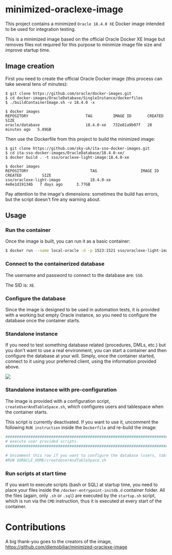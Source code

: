 # minimized-oraclexe-image

This project contains a minimized `Oracle 18.4.0 XE` Docker image intended to be used for integration testing.

This is a minimized image based on the official Oracle Docker XE Image but removes files not required for this purpose to minimize image file size and improve startup time.

## Image creation

First you need to create the official Oracle Docker image (this process can take several tens of minutes):

```
$ git clone https://github.com/oracle/docker-images.git
$ cd docker-images/OracleDatabase/SingleInstance/dockerfiles
$ ./buildContainerImage.sh -v 18.4.0 -x

$ docker images
REPOSITORY                         TAG         IMAGE ID       CREATED          SIZE
oracle/database                    18.4.0-xe   732e81a9b07f   28 minutes ago   5.89GB
```

Then use the Dockerfile from this project to build the minimized image:

```
$ git clone https://github.com/sky-uk/ita-sso-docker-images.git
$ cd ita-sso-docker-images/OracleDatabase/18.4.0-xe/
$ docker build . -t sso/oraclexe-light-image:18.4.0-xe

$ docker images
REPOSITORY                           TAG                   IMAGE ID       CREATED         SIZE
sso/oraclexe-light-image             18.4.0-xe             4e0e1d19134b   7 days ago      3.77GB
```

Pay attention to the image's dimensions: sometimes the build has errors, but the script doesn't fire any warning about.

## Usage
### Run the container

Once the image is built, you can run it as a basic container:

```bash
$ docker run --name local-oracle -d -p 1523:1521 sso/oraclexe-light-image:18.4.0-xe
```

### Connect to the containerized database

The username and password to connect to the database are: `SSO`.

The SID is: `XE`.

### Configure the database

Since the image is designed to be used in automation tests, it is provided with a working but empty Oracle instance, so
you need to configure the database once the container starts.

### Standalone instance

If you need to test something database related (procedures, DMLs, etc.) but you don't want to use a real environment,
you can start a container and then configure the database at your will. Simply, once the container started, connect to
it using your preferred client, using the information provided above.

![](doc/database_connection.png)

### Standalone instance with pre-configuration

The image is provided with a configuration script, `createUserAndTableSpace.sh`, which configures users and tablespace
when the container starts.

This script is currently deactivated. If you want to use it, uncomment the following `RUN instruction` inside
the `Dockerfile` and re-build the image:

```dockerfile
################################################################################################################
# execute user provided scripts.
################################################################################################################

# Uncomment this row if you want to configure the database (users, tablespaces, etc.) using the createUserAndTableSpace.sh
#RUN $ORACLE_HOME/createUserAndTableSpace.sh
```

### Run scripts at start time
If you want to execute scripts (bash or SQL) at startup time, you need to place your files inside
the `/docker-entrypoint-initdb.d`
container folder. All the files (again, only `.sh` or `.sql`) are executed by the `startup.sh` script, which is run via
the `CMD` instruction, thus it is executed at every start of the container.

# Contributions
A big thank-you goes to the creators of the image, https://github.com/diemobiliar/minimized-oraclexe-image
